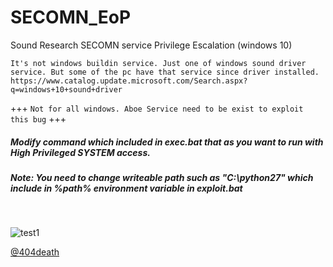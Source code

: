 # SECOMN_EoP
Sound Research SECOMN service Privilege Escalation (windows 10) 

`It's not windows buildin service. Just one of windows sound driver service. But some of the pc have that service since driver installed.
 https://www.catalog.update.microsoft.com/Search.aspx?q=windows+10+sound+driver `
 
+++ 
 `Not for all windows. Aboe Service need to be exist to exploit this bug`
+++


##### Modify command which included in exec.bat that as you want to run with High Privileged SYSTEM access. 
##### Note: You need to change writeable path such as "C:\python27" which include in %path% environment variable in exploit.bat 

<br>

![test1](https://github.com/sailay1996/SECOMN_EoP/blob/master/secomn_eop.jpg)

[@404death](https://twitter.com/404death)
